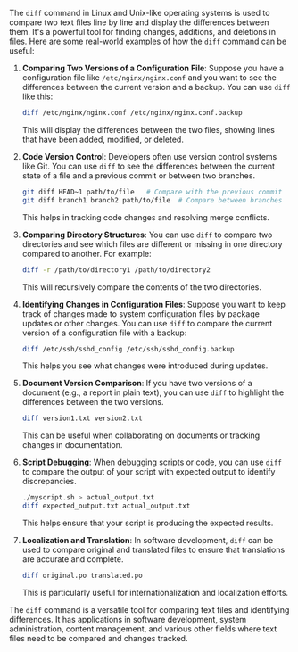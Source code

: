 The `diff` command in Linux and Unix-like operating systems is used to compare two text files line by line and display the differences between them. It's a powerful tool for finding changes, additions, and deletions in files. Here are some real-world examples of how the `diff` command can be useful:

1. **Comparing Two Versions of a Configuration File**:
   Suppose you have a configuration file like `/etc/nginx/nginx.conf` and you want to see the differences between the current version and a backup. You can use `diff` like this:

   ```bash
   diff /etc/nginx/nginx.conf /etc/nginx/nginx.conf.backup
   ```

   This will display the differences between the two files, showing lines that have been added, modified, or deleted.

2. **Code Version Control**:
   Developers often use version control systems like Git. You can use `diff` to see the differences between the current state of a file and a previous commit or between two branches.

   ```bash
   git diff HEAD~1 path/to/file   # Compare with the previous commit
   git diff branch1 branch2 path/to/file  # Compare between branches
   ```

   This helps in tracking code changes and resolving merge conflicts.

3. **Comparing Directory Structures**:
   You can use `diff` to compare two directories and see which files are different or missing in one directory compared to another. For example:

   ```bash
   diff -r /path/to/directory1 /path/to/directory2
   ```

   This will recursively compare the contents of the two directories.

4. **Identifying Changes in Configuration Files**:
   Suppose you want to keep track of changes made to system configuration files by package updates or other changes. You can use `diff` to compare the current version of a configuration file with a backup:

   ```bash
   diff /etc/ssh/sshd_config /etc/ssh/sshd_config.backup
   ```

   This helps you see what changes were introduced during updates.

5. **Document Version Comparison**:
   If you have two versions of a document (e.g., a report in plain text), you can use `diff` to highlight the differences between the two versions.

   ```bash
   diff version1.txt version2.txt
   ```

   This can be useful when collaborating on documents or tracking changes in documentation.

6. **Script Debugging**:
   When debugging scripts or code, you can use `diff` to compare the output of your script with expected output to identify discrepancies.

   ```bash
   ./myscript.sh > actual_output.txt
   diff expected_output.txt actual_output.txt
   ```

   This helps ensure that your script is producing the expected results.

7. **Localization and Translation**:
   In software development, `diff` can be used to compare original and translated files to ensure that translations are accurate and complete.

   ```bash
   diff original.po translated.po
   ```

   This is particularly useful for internationalization and localization efforts.

The `diff` command is a versatile tool for comparing text files and identifying differences. It has applications in software development, system administration, content management, and various other fields where text files need to be compared and changes tracked.